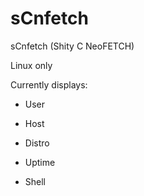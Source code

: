 # sCnfetch
sCnfetch (Shity C NeoFETCH)

Linux only

Currently displays:

- User

- Host

- Distro

- Uptime

- Shell
